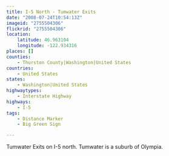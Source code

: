 ```yaml
---
title: I-5 North - Tumwater Exits
date: "2008-07-24T10:54:13Z"
imageid: "2755504306"
flickrid: "2755504306"
location:
    latitude: 46.963104
    longitude: -122.934316
places: []
counties:
    - Thurston County|Washington|United States
countries:
    - United States
states:
    - Washington|United States
highwaytypes:
    - Interstate Highway
highways:
    - I-5
tags:
    - Distance Marker
    - Big Green Sign

---
```

Tumwater Exits on I-5 north.  Tumwater is a suburb of Olympia.